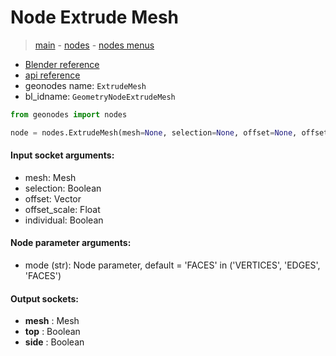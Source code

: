 # Node Extrude Mesh

> [main](../structure.md) - [nodes](nodes.md) - [nodes menus](nodes_menus.md)

- [Blender reference](https://docs.blender.org/manual/en/latest/modeling/geometry_nodes/mesh/extrude_mesh.html)
- [api reference](https://docs.blender.org/api/current/bpy.types.GeometryNodeExtrudeMesh.html)
- geonodes name: `ExtrudeMesh`
- bl_idname: `GeometryNodeExtrudeMesh`

```python
from geonodes import nodes

node = nodes.ExtrudeMesh(mesh=None, selection=None, offset=None, offset_scale=None, individual=None, mode='FACES')
```

#### Input socket arguments:

- mesh: Mesh
- selection: Boolean
- offset: Vector
- offset_scale: Float
- individual: Boolean

#### Node parameter arguments:

- mode (str): Node parameter, default = 'FACES' in ('VERTICES', 'EDGES', 'FACES')

#### Output sockets:

- **mesh** : Mesh
- **top** : Boolean
- **side** : Boolean

